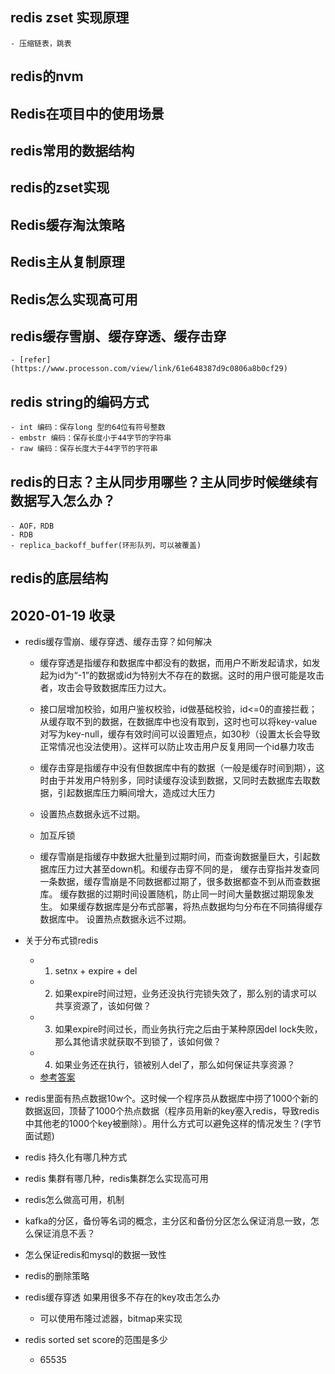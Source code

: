 ## redis zset 实现原理
    - 压缩链表，跳表
## redis的nvm

## Redis在项目中的使用场景
## redis常用的数据结构
## redis的zset实现
## Redis缓存淘汰策略
## Redis主从复制原理
## Redis怎么实现高可用

## redis缓存雪崩、缓存穿透、缓存击穿
    - [refer](https://www.processon.com/view/link/61e648387d9c0806a8b0cf29)

## redis string的编码方式
    - int 编码：保存long 型的64位有符号整数
    - embstr 编码：保存长度小于44字节的字符串
    - raw 编码：保存长度大于44字节的字符串
## redis的日志？主从同步用哪些？主从同步时候继续有数据写入怎么办？
    - AOF，RDB
    - RDB
    - replica_backoff_buffer(环形队列，可以被覆盖)
## redis的底层结构

## 2020-01-19 收录


- redis缓存雪崩、缓存穿透、缓存击穿？如何解决
    - 缓存穿透是指缓存和数据库中都没有的数据，而用户不断发起请求，如发起为id为“-1”的数据或id为特别大不存在的数据。这时的用户很可能是攻击者，攻击会导致数据库压力过大。

    - 接口层增加校验，如用户鉴权校验，id做基础校验，id<=0的直接拦截；
      从缓存取不到的数据，在数据库中也没有取到，这时也可以将key-value对写为key-null，缓存有效时间可以设置短点，如30秒（设置太长会导致正常情况也没法使用）。这样可以防止攻击用户反复用同一个id暴力攻击

    - 缓存击穿是指缓存中没有但数据库中有的数据（一般是缓存时间到期），这时由于并发用户特别多，同时读缓存没读到数据，又同时去数据库去取数据，引起数据库压力瞬间增大，造成过大压力

    - 设置热点数据永远不过期。
    - 加互斥锁

    - 缓存雪崩是指缓存中数据大批量到过期时间，而查询数据量巨大，引起数据库压力过大甚至down机。和缓存击穿不同的是，        缓存击穿指并发查同一条数据，缓存雪崩是不同数据都过期了，很多数据都查不到从而查数据库。
      缓存数据的过期时间设置随机，防止同一时间大量数据过期现象发生。
      如果缓存数据库是分布式部署，将热点数据均匀分布在不同搞得缓存数据库中。
      设置热点数据永远不过期。

- 关于分布式锁redis
    - 1. setnx + expire + del
    - 2. 如果expire时间过短，业务还没执行完锁失效了，那么别的请求可以共享资源了，该如何做？
    - 3. 如果expire时间过长，而业务执行完之后由于某种原因del lock失败，那么其他请求就获取不到锁了，该如何做？
    - 4. 如果业务还在执行，锁被别人del了，那么如何保证共享资源？
    - [参考答案](https://mp.weixin.qq.com/s/zwkK0YD6b94iwt_v36e-jw)
- redis里面有热点数据10w个。这时候一个程序员从数据库中捞了1000个新的数据返回，顶替了1000个热点数据（程序员用新的key塞入redis，导致redis中其他老的1000个key被删除）。用什么方式可以避免这样的情况发生？(字节面试题)
	
- redis 持久化有哪几种方式
- redis 集群有哪几种，redis集群怎么实现高可用
- redis怎么做高可用，机制
- kafka的分区，备份等名词的概念，主分区和备份分区怎么保证消息一致，怎么保证消息不丢？
- 怎么保证redis和mysql的数据一致性
- redis的删除策略
- redis缓存穿透 如果用很多不存在的key攻击怎么办
    - 可以使用布隆过滤器，bitmap来实现
  
- redis sorted set score的范围是多少
    - 65535


